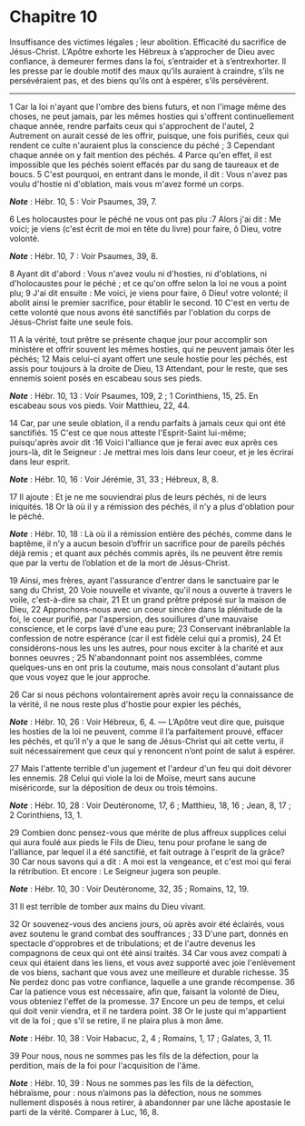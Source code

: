 # Chapitre 10

Insuffisance des victimes légales ; leur abolition.
Efficacité du sacrifice de Jésus-Christ.
L’Apôtre exhorte les Hébreux à s’approcher de Dieu avec confiance, à demeurer fermes dans la foi, s’entraider et à s’entrexhorter.
Il les presse par le double motif des maux qu’ils auraient à craindre, s’ils ne persévéraient pas, et des biens qu’ils ont à espérer, s’ils persévèrent.

***

1 Car la loi n'ayant que l'ombre des biens futurs, et non l'image même des choses, ne peut jamais, par les mêmes hosties qui s'offrent continuellement chaque année, rendre parfaits ceux qui s'approchent de l'autel, 2 Autrement on aurait cessé de les offrir, puisque, une fois purifiés, ceux qui rendent ce culte n'auraient plus la conscience du péché ; 3 Cependant chaque année on y fait mention des péchés. 4 Parce qu'en effet, il est impossible que les péchés soient effacés par du sang de taureaux et de boucs. 5 C'est pourquoi, en entrant dans le monde, il dit : Vous n'avez pas voulu d'hostie ni d'oblation, mais vous m'avez formé un corps.

***Note*** :  Hébr. 10, 5 : Voir Psaumes, 39, 7.

6 Les holocaustes pour le péché ne vous ont pas plu :7 Alors j'ai dit : Me voici; je viens (c'est écrit de moi en tête du livre) pour faire, ô Dieu, votre volonté.

***Note*** :  Hébr. 10, 7 : Voir Psaumes, 39, 8.

8 Ayant dit d'abord : Vous n'avez voulu ni d'hosties, ni d'oblations, ni d'holocaustes pour le péché ; et ce qu'on offre selon la loi ne vous a point plu; 9 J'ai dit ensuite : Me voici, je viens pour faire, ô Dieu! votre volonté; il abolit ainsi le premier sacrifice, pour établir le second. 10 C'est en vertu de cette volonté que nous avons été sanctifiés par l'oblation du corps de Jésus-Christ faite une seule fois.


11 A la vérité, tout prêtre se présente chaque jour pour accomplir son ministère et offrir souvent les mêmes hosties, qui ne peuvent jamais ôter les péchés; 12 Mais celui-ci ayant offert une seule hostie pour les péchés, est assis pour toujours à la droite de Dieu, 13 Attendant, pour le reste, que ses ennemis soient posés en escabeau sous ses pieds.

***Note*** :  Hébr. 10, 13 : Voir Psaumes, 109, 2 ; 1 Corinthiens, 15, 25. En escabeau sous vos pieds. Voir Matthieu, 22, 44.

14 Car, par une seule oblation, il a rendu parfaits à jamais ceux qui ont été sanctifiés. 15 C'est ce que nous atteste l'Esprit-Saint lui-même; puisqu'après avoir dit :16 Voici l'alliance que je ferai avec eux après ces jours-là, dit le Seigneur : Je mettrai mes lois dans leur coeur, et je les écrirai dans leur esprit.

***Note*** :  Hébr. 10, 16 : Voir Jérémie, 31, 33 ; Hébreux, 8, 8.

17 Il ajoute : Et je ne me souviendrai plus de leurs péchés, ni de leurs iniquités. 18 Or là où il y a rémission des péchés, il n'y a plus d'oblation pour le péché.

***Note*** :  Hébr. 10, 18 : Là où il a rémission entière des péchés, comme dans le baptême, il n’y a aucun besoin d’offrir un sacrifice pour de pareils péchés déjà remis ; et quant aux péchés commis après, ils ne peuvent être remis que par la vertu de l’oblation et de la mort de Jésus-Christ.


19 Ainsi, mes frères, ayant l'assurance d'entrer dans le sanctuaire par le sang du Christ, 20 Voie nouvelle et vivante, qu'il nous a ouverte à travers le voile, c'est-à-dire sa chair, 21 Et un grand prêtre préposé sur la maison de Dieu, 22 Approchons-nous avec un coeur sincère dans la plénitude de la foi, le coeur purifié, par l'aspersion, des souillures d'une mauvaise conscience, et le corps lavé d'une eau pure; 23 Conservant inébranlable la confession de notre espérance (car il est fidèle celui qui a promis), 24 Et considérons-nous les uns les autres, pour nous exciter à la charité et aux bonnes oeuvres ; 25 N'abandonnant point nos assemblées, comme quelques-uns en ont pris la coutume, mais nous consolant d'autant plus que vous voyez que le jour approche.


26 Car si nous péchons volontairement après avoir reçu la connaissance de la vérité, il ne nous reste plus d'hostie pour expier les péchés,

***Note*** :  Hébr. 10, 26 : Voir Hébreux, 6, 4. ― L’Apôtre veut dire que, puisque les hosties de la loi ne peuvent, comme il l’a parfaitement prouvé, effacer les péchés, et qu’il n’y a que le sang de Jésus-Christ qui ait cette vertu, il suit nécessairement que ceux qui y renoncent n’ont point de salut à espérer.

27 Mais l'attente terrible d'un jugement et l'ardeur d'un feu qui doit dévorer les ennemis. 28 Celui qui viole la loi de Moïse, meurt sans aucune miséricorde, sur la déposition de deux ou trois témoins.

***Note*** :  Hébr. 10, 28 : Voir Deutéronome, 17, 6 ; Matthieu, 18, 16 ; Jean, 8, 17 ; 2 Corinthiens, 13, 1.

29 Combien donc pensez-vous que mérite de plus affreux supplices celui qui aura foulé aux pieds le Fils de Dieu, tenu pour profane le sang de l'alliance, par lequel il a été sanctifié, et fait outrage à l'esprit de la grâce? 30 Car nous savons qui a dit : A moi est la vengeance, et c'est moi qui ferai la rétribution. Et encore : Le Seigneur jugera son peuple.

***Note*** :  Hébr. 10, 30 : Voir Deutéronome, 32, 35 ; Romains, 12, 19.

31 Il est terrible de tomber aux mains du Dieu vivant.


32 Or souvenez-vous des anciens jours, où après avoir été éclairés, vous avez soutenu le grand combat des souffrances ; 33 D'une part, donnés en spectacle d'opprobres et de tribulations; et de l'autre devenus les compagnons de ceux qui ont été ainsi traités. 34 Car vous avez compati à ceux qui étaient dans les liens, et vous avez supporté avec joie l'enlèvement de vos biens, sachant que vous avez une meilleure et durable richesse. 35 Ne perdez donc pas votre confiance, laquelle a une grande récompense. 36 Car la patience vous est nécessaire, afin que, faisant la volonté de Dieu, vous obteniez l'effet de la promesse. 37 Encore un peu de temps, et celui qui doit venir viendra, et il ne tardera point. 38 Or le juste qui m'appartient vit de la foi ; que s'il se retire, il ne plaira plus à mon âme.

***Note*** :  Hébr. 10, 38 : Voir Habacuc, 2, 4 ; Romains, 1, 17 ; Galates, 3, 11.

39 Pour nous, nous ne sommes pas les fils de la défection, pour la perdition, mais de la foi pour l'acquisition de l'âme.

***Note*** :  Hébr. 10, 39 : Nous ne sommes pas les fils de la défection, hébraïsme, pour : nous n’aimons pas la défection, nous ne sommes nullement disposés à nous retirer, à abandonner par une lâche apostasie le parti de la vérité. Comparer à Luc, 16, 8.

